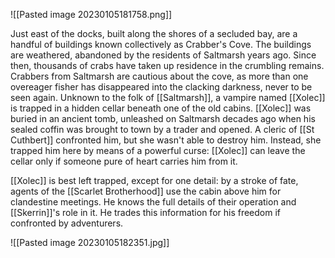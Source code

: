 ![[Pasted image 20230105181758.png]]

Just east of the docks, built along the shores of a secluded bay, are a handful of buildings known collectively as Crabber's Cove. The buildings are weathered, abandoned by the residents of Saltmarsh years ago. Since then, thousands of crabs have taken up residence in the crumbling remains. Crabbers from Saltmarsh are cautious about the cove, as more than one overeager fisher has disappeared into the clacking darkness, never to be seen again. Unknown to the folk of [[Saltmarsh]], a vampire named [[Xolec]] is trapped in a hidden cellar beneath one of the old cabins. [[Xolec]] was buried in an ancient tomb, unleashed on Saltmarsh decades ago when his sealed coffin was brought to town by a trader and opened. A cleric of [[St Cuthbert]] confronted him, but she wasn't able to destroy him. Instead, she trapped him here by means of a powerful curse: [[Xolec]] can leave the cellar only if someone pure of heart carries him from it.

[[Xolec]] is best left trapped, except for one detail: by a stroke of fate, agents of the [[Scarlet Brotherhood]] use the cabin above him for clandestine meetings. He knows the full details of their operation and [[Skerrin]]'s role in it. He trades this information for his freedom if confronted by adventurers.

![[Pasted image 20230105182351.jpg]]